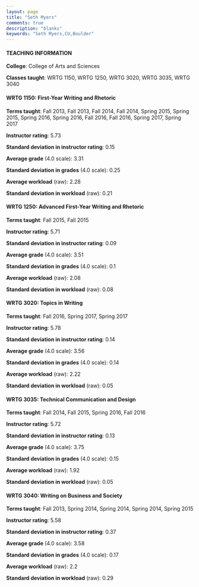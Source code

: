 ```yaml
---
layout: page
title: "Seth Myers" 
comments: true
description: "blanks"
keywords: "Seth Myers,CU,Boulder"
---
```

<head>
<script src="https://ajax.googleapis.com/ajax/libs/jquery/2.1.3/jquery.min.js"></script>
<script src="https://dl.dropboxusercontent.com/s/pc42nxpaw1ea4o9/highcharts.js?dl=0"></script>
<!-- <script src="../assets/js/highcharts.js"></script> -->
<style type="text/css">@font-face {
	font-family: "Bebas Neue";
	src: url(https://www.filehosting.org/file/details/544349/BebasNeue Regular.otf) format("opentype");
	}
	h1.Bebas { 
		font-family: "Bebas Neue", Verdana, Tahoma;
	}
</style>
</head>
	   
#### TEACHING INFORMATION

**College**: College of Arts and Sciences

**Classes taught**: WRTG 1150, WRTG 1250, WRTG 3020, WRTG 3035, WRTG 3040

#### WRTG 1150: First-Year Writing and Rhetoric

**Terms taught**: Fall 2013, Fall 2013, Fall 2014, Fall 2014, Spring 2015, Spring 2015, Spring 2016, Spring 2016, Fall 2016, Fall 2016, Spring 2017, Spring 2017

**Instructor rating**: 5.73

**Standard deviation in instructor rating**: 0.15

**Average grade** (4.0 scale): 3.31

**Standard deviation in grades** (4.0 scale): 0.25

**Average workload** (raw): 2.28

**Standard deviation in workload** (raw): 0.21

#### WRTG 1250: Advanced First-Year Writing and Rhetoric

**Terms taught**: Fall 2015, Fall 2015

**Instructor rating**: 5.71

**Standard deviation in instructor rating**: 0.09

**Average grade** (4.0 scale): 3.51

**Standard deviation in grades** (4.0 scale): 0.1

**Average workload** (raw): 2.08

**Standard deviation in workload** (raw): 0.08

#### WRTG 3020: Topics in Writing

**Terms taught**: Fall 2016, Spring 2017, Spring 2017

**Instructor rating**: 5.78

**Standard deviation in instructor rating**: 0.14

**Average grade** (4.0 scale): 3.56

**Standard deviation in grades** (4.0 scale): 0.14

**Average workload** (raw): 2.22

**Standard deviation in workload** (raw): 0.05

#### WRTG 3035: Technical Communication and Design

**Terms taught**: Fall 2014, Fall 2015, Spring 2016, Fall 2016

**Instructor rating**: 5.72

**Standard deviation in instructor rating**: 0.13

**Average grade** (4.0 scale): 3.75

**Standard deviation in grades** (4.0 scale): 0.15

**Average workload** (raw): 1.92

**Standard deviation in workload** (raw): 0.05

#### WRTG 3040: Writing on Business and Society

**Terms taught**: Fall 2013, Spring 2014, Spring 2014, Spring 2014, Spring 2015

**Instructor rating**: 5.58

**Standard deviation in instructor rating**: 0.37

**Average grade** (4.0 scale): 3.58

**Standard deviation in grades** (4.0 scale): 0.17

**Average workload** (raw): 2.2

**Standard deviation in workload** (raw): 0.29


